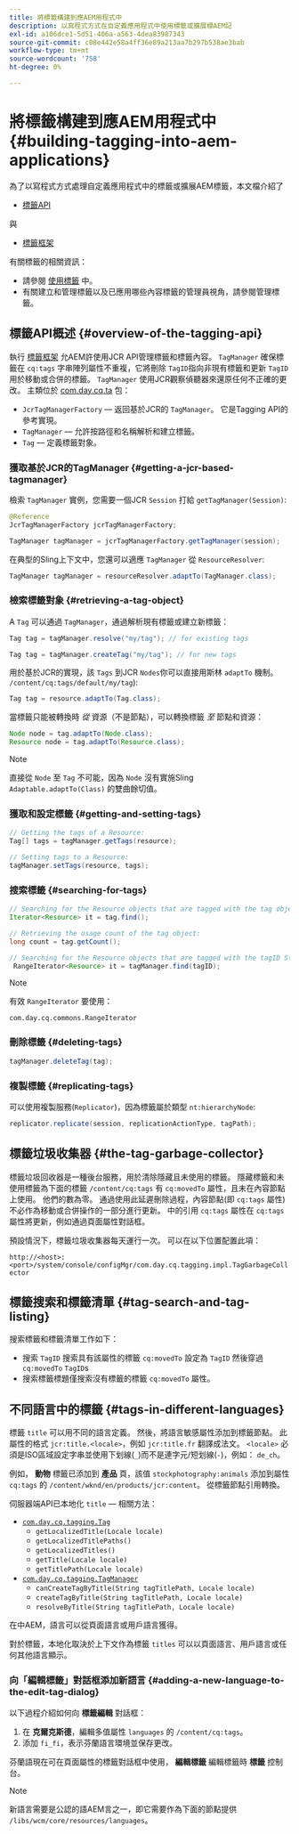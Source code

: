 ```yaml
---
title: 將標籤構建到應AEM用程式中
description: 以寫程式方式在自定義應用程式中使用標籤或擴展標AEM記
exl-id: a106dce1-5d51-406a-a563-4dea83987343
source-git-commit: c08e442e58a4ff36e89a213aa7b297b538ae3bab
workflow-type: tm+mt
source-wordcount: '758'
ht-degree: 0%

---
```


# 將標籤構建到應AEM用程式中 {#building-tagging-into-aem-applications}

為了以寫程式方式處理自定義應用程式中的標籤或擴展AEM標籤，本文檔介紹了

* [標籤API](https://www.adobe.io/experience-manager/reference-materials/cloud-service/javadoc/com/day/cq/tagging/package-summary.html)

與

* [標籤框架](tagging-framework.md)

有關標籤的相關資訊：

* 請參閱 [使用標籤](/help/sites-cloud/authoring/features/tags.md) 中。
* 有關建立和管理標籤以及已應用哪些內容標籤的管理員視角，請參閱管理標籤。

## 標籤API概述 {#overview-of-the-tagging-api}

執行 [標籤框架](tagging-framework.md) 允AEM許使用JCR API管理標籤和標籤內容。 `TagManager` 確保標籤在 `cq:tags` 字串陣列屬性不重複，它將刪除 `TagID`指向非現有標籤和更新 `TagID`用於移動或合併的標籤。 `TagManager` 使用JCR觀察偵聽器來還原任何不正確的更改。 主類位於 [com.day.cq.ta](https://www.adobe.io/experience-manager/reference-materials/cloud-service/javadoc/com/day/cq/tagging/package-summary.html) 包：

* `JcrTagManagerFactory`  — 返回基於JCR的 `TagManager`。 它是Tagging API的參考實現。
* `TagManager`  — 允許按路徑和名稱解析和建立標籤。
* `Tag`  — 定義標籤對象。

### 獲取基於JCR的TagManager {#getting-a-jcr-based-tagmanager}

檢索 `TagManager` 實例，您需要一個JCR `Session` 打給 `getTagManager(Session)`:

```java
@Reference
JcrTagManagerFactory jcrTagManagerFactory;

TagManager tagManager = jcrTagManagerFactory.getTagManager(session);
```

在典型的Sling上下文中，您還可以適應 `TagManager` 從 `ResourceResolver`:

```java
TagManager tagManager = resourceResolver.adaptTo(TagManager.class);
```

### 檢索標籤對象 {#retrieving-a-tag-object}

A `Tag` 可以通過 `TagManager`，通過解析現有標籤或建立新標籤：

```java
Tag tag = tagManager.resolve("my/tag"); // for existing tags

Tag tag = tagManager.createTag("my/tag"); // for new tags
```

用於基於JCR的實現，該 `Tags` 到JCR `Nodes`你可以直接用斯林 `adaptTo` 機制。 `/content/cq:tags/default/my/tag`):

```java
Tag tag = resource.adaptTo(Tag.class);
```

當標籤只能被轉換時 *從* 資源（不是節點），可以轉換標籤 *至* 節點和資源：

```java
Node node = tag.adaptTo(Node.class);
Resource node = tag.adaptTo(Resource.class);
```

>[!NOTE]
>
>直接從 `Node` 至 `Tag` 不可能，因為 `Node` 沒有實施Sling `Adaptable.adaptTo(Class)` 的雙曲餘切值。

### 獲取和設定標籤 {#getting-and-setting-tags}

```java
// Getting the tags of a Resource:
Tag[] tags = tagManager.getTags(resource);

// Setting tags to a Resource:
tagManager.setTags(resource, tags);
```

### 搜索標籤 {#searching-for-tags}

```java
// Searching for the Resource objects that are tagged with the tag object:
Iterator<Resource> it = tag.find();

// Retrieving the usage count of the tag object:
long count = tag.getCount();

// Searching for the Resource objects that are tagged with the tagID String:
 RangeIterator<Resource> it = tagManager.find(tagID);
```

>[!NOTE]
>
>有效 `RangeIterator` 要使用：
>
>`com.day.cq.commons.RangeIterator`

### 刪除標籤 {#deleting-tags}

```java
tagManager.deleteTag(tag);
```

### 複製標籤 {#replicating-tags}

可以使用複製服務(`Replicator`)，因為標籤屬於類型 `nt:hierarchyNode`:

```java
replicator.replicate(session, replicationActionType, tagPath);
```

## 標籤垃圾收集器 {#the-tag-garbage-collector}

標籤垃圾回收器是一種後台服務，用於清除隱藏且未使用的標籤。 隱藏標籤和未使用標籤為下面的標籤 `/content/cq:tags` 有 `cq:movedTo` 屬性，且未在內容節點上使用。 他們的數為零。 通過使用此延遲刪除過程，內容節點(即 `cq:tags` 屬性)不必作為移動或合併操作的一部分進行更新。 中的引用 `cq:tags` 屬性在 `cq:tags` 屬性將更新，例如通過頁面屬性對話框。

預設情況下，標籤垃圾收集器每天運行一次。 可以在以下位置配置此項：

`http://<host>:<port>/system/console/configMgr/com.day.cq.tagging.impl.TagGarbageCollector`

## 標籤搜索和標籤清單 {#tag-search-and-tag-listing}

搜索標籤和標籤清單工作如下：

* 搜索 `TagID` 搜索具有該屬性的標籤 `cq:movedTo` 設定為 `TagID` 然後穿過 `cq:movedTo` `TagID`s
* 搜索標籤標題僅搜索沒有標籤的標籤 `cq:movedTo` 屬性。

## 不同語言中的標籤 {#tags-in-different-languages}

標籤 `title` 可以用不同的語言定義。 然後，將語言敏感屬性添加到標籤節點。 此屬性的格式 `jcr:title.<locale>`，例如 `jcr:title.fr` 翻譯成法文。 `<locale>` 必須是ISO區域設定字串並使用下划線(`_`)而不是連字元/短划線(`-`)，例如： `de_ch`。

例如， **動物** 標籤已添加到 **產品** 頁，該值 `stockphotography:animals` 添加到屬性 `cq:tags` 的 `/content/wknd/en/products/jcr:content`。 從標籤節點引用轉換。

伺服器端API已本地化 `title` — 相關方法：

* [`com.day.cq.tagging.Tag`](https://www.adobe.io/experience-manager/reference-materials/cloud-service/javadoc/com/day/cq/tagging/Tag.html)
   * `getLocalizedTitle(Locale locale)`
   * `getLocalizedTitlePaths()`
   * `getLocalizedTitles()`
   * `getTitle(Locale locale)`
   * `getTitlePath(Locale locale)`
* [`com.day.cq.tagging.TagManager`](https://www.adobe.io/experience-manager/reference-materials/cloud-service/javadoc/com/day/cq/tagging/TagManager.html)
   * `canCreateTagByTitle(String tagTitlePath, Locale locale)`
   * `createTagByTitle(String tagTitlePath, Locale locale)`
   * `resolveByTitle(String tagTitlePath, Locale locale)`

在中AEM，語言可以從頁面語言或用戶語言獲得。

對於標籤，本地化取決於上下文作為標籤 `titles` 可以以頁面語言、用戶語言或任何其他語言顯示。

### 向「編輯標籤」對話框添加新語言 {#adding-a-new-language-to-the-edit-tag-dialog}

以下過程介紹如何向 **標籤編輯** 對話框：

1. 在 **克爾克斯德**，編輯多值屬性 `languages` 的 `/content/cq:tags`。
1. 添加 `fi_fi`，表示芬蘭語言環境並保存更改。

芬蘭語現在可在頁面屬性的標籤對話框中使用， **編輯標籤** 編輯標籤時 **標籤** 控制台。

>[!NOTE]
>
>新語言需要是公認的語AEM言之一，即它需要作為下面的節點提供 `/libs/wcm/core/resources/languages`。
